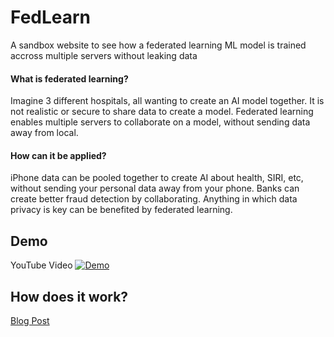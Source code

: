 
# FedLearn

A sandbox website to see how a federated learning ML model is trained accross multiple servers without leaking data



#### What is federated learning? 

Imagine 3 different hospitals, all wanting to create an AI model together. It is not realistic or secure to share data to create a model. Federated learning enables multiple servers to collaborate on a model, without sending data away from local.

#### How can it be applied?

iPhone data can be pooled together to create AI about health, SIRI, etc, without sending your personal data away from your phone. Banks can create better fraud detection by collaborating. Anything in which data privacy is key can be benefited by federated learning.

## Demo


YouTube Video
[![Demo](https://github.com/user-attachments/assets/b4be2ed9-124a-4666-b70f-d9cccecdcbd1)](https://youtu.be/aflfj00Rc-w)



## How does it work?
[Blog Post](https://shreybirmiwal.vercel.app/blog/2)

